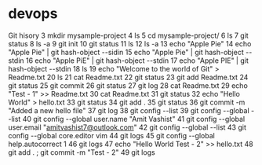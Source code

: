 # devops
Git hisory
3  mkdir mysample-project
    4  ls
    5  cd mysample-project/
    6  ls
    7  git status
    8  ls -a
    9  git init
   10  git status
   11  ls
   12  ls -a
   13  echo "Apple Pie"
   14  echo "Apple Pie" | git hash-object --sidin
   15  echo "Apple Pie" | git hash-object --stdin
   16  echo "Apple PiE" | git hash-object --stdin
   17  echo "Apple PIE" | git hash-object --stdin
   18  ls
   19  echo  "Welcome to the world of Git" > Readme.txt
   20  ls
   21  cat Readme.txt
   22  git status
   23  git add Readme.txt
   24  git status
   25  git commit
   26  git status
   27  git log
   28  cat Readme.txt
   29  echo "Test - 1" >> Readme.txt
   30  cat Readme.txt
   31  git status
   32  echo "Hello World" > hello.txt
   33  git status
   34  git add .
   35  git status
   36  git commit -m "Added a new hello file"
   37  git log
   38  git config --list
   39  git config --global --list
   40  git config --global user.name "Amit Vashist"
   41  git config --global user.email "amitvashist7@outlook.com"
   42  git config --global --list
   43  git config --global core.editor vim
   44  git logs
   45  git config --global help.autocorrect 1
   46  git logs
   47  echo "Hello World Test - 2" >> hello.txt
   48  git add . ; git commit -m "Test - 2"
   49  git logs
```
